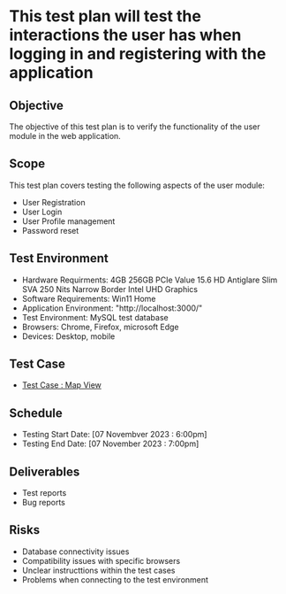 # This test plan will test the interactions the user has when logging in and registering with the application

## Objective
The objective of this test plan is to verify the functionality of the user module in the web application.

## Scope
This test plan covers testing the following aspects of the user module:
- User Registration
- User Login
- User Profile management
- Password reset

## Test Environment
- Hardware Requirments: 
4GB 256GB PCIe Value
15.6 HD Antiglare Slim SVA 250 Nits Narrow Border
Intel UHD Graphics
- Software Requirements: Win11 Home
- Application Environment: "http://localhost:3000/"
- Test Environment: MySQL test database
- Browsers: Chrome, Firefox, microsoft Edge
- Devices: Desktop, mobile

## Test Case
- [Test Case : Map View](test_Map_View.md)

## Schedule
- Testing Start Date: [07 Novembver 2023 : 6:00pm]
- Testing End Date: [07 November 2023 : 7:00pm]

## Deliverables
- Test reports
- Bug reports

## Risks
- Database connectivity issues
- Compatibility issues with specific browsers
- Unclear instructtions within the test cases 
- Problems when connecting to the test environment
